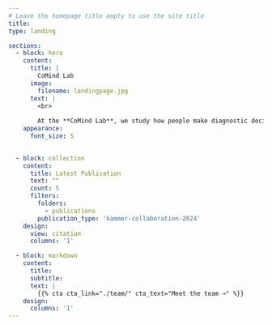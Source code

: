 ```yaml
---
# Leave the homepage title empty to use the site title
title:
type: landing

sections:
  - block: hero
    content:
      title: |
        CoMind Lab
      image:
        filename: landingpage.jpg
      text: |
        <br>
        
        At the **CoMind Lab**, we study how people make diagnostic decisions under uncertainty, especially in high-stakes settings like the emergency room, to better understand and improve collaborative decision-making in medicine and beyond.
    appearance:
      font_size: S

  
  - block: collection
    content:
      title: Latest Publication
      text: ""
      count: 5
      filters:
        folders:
          - publications
        publication_type: 'kammer-collaboration-2024'
    design:
      view: citation
      columns: '1'

  - block: markdown
    content:
      title:
      subtitle:
      text: |
        {{% cta cta_link="./team/" cta_text="Meet the team →" %}}
    design:
      columns: '1'
---
```


